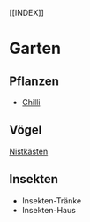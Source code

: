 [[INDEX]]
# Garten

## Pflanzen

* [Chilli](Chilli)

## Vögel
[Nistkästen](Nistkästen)

## Insekten
- Insekten-Tränke
- Insekten-Haus
